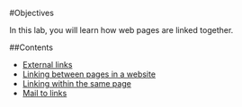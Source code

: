 #Objectives

In this lab, you will learn how web pages are linked together.

##Contents

- [External links](#/01)
- [Linking between pages in a website](#/02)
- [Linking within the same page](#/03)
- [Mail to links](#/04)



